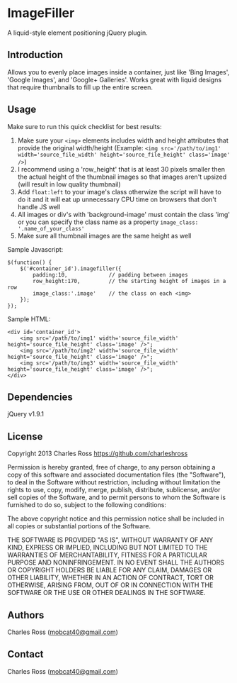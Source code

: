ImageFiller
===========================
A liquid-style element positioning jQuery plugin.

Introduction
-----------------------------

Allows you to evenly place images inside a container, just like 'Bing Images', 'Google Images', and 'Google+ Galleries'. Works great with liquid designs that require thumbnails to fill up the entire screen.

Usage
-----------------------------

Make sure to run this quick checklist for best results:

1. Make sure your `<img>` elements includes width and height attributes that provide the original width/height (Example: `<img src='/path/to/img1' width='source_file_width' height='source_file_height' class='image' />`)
2. I recommend using a 'row_height' that is at least 30 pixels smaller then the actual height of the thumbnail images so that images aren't upsized (will result in low quality thumbnail)
3. Add `float:left` to your image's class otherwize the script will have to do it and it will eat up unnecessary CPU time on browsers that don't handle JS well
4. All images or div's with 'background-image' must contain the class 'img' or you can specify the class name as a property `image_class: '.name_of_your_class'`
5. Make sure all thumbnail images are the same height as well

Sample Javascript:

	$(function() {
		$('#container_id').imagefiller({
			padding:10,				// padding between images
			row_height:170,			// the starting height of images in a row
			image_class:'.image'	// the class on each <img>
		});
	});
	
Sample HTML:
	
	<div id='container_id'>
		<img src='/path/to/img1' width='source_file_width' height='source_file_height' class='image' />";
		<img src='/path/to/img2' width='source_file_width' height='source_file_height' class='image' />";
		<img src='/path/to/img3' width='source_file_width' height='source_file_height' class='image' />";
	</div>
	
Dependencies
-----------------------------

jQuery v1.9.1

License
-----------------------------

Copyright 2013 Charles Ross
https://github.com/charleshross

Permission is hereby granted, free of charge, to any person obtaining a copy of this software and associated documentation files (the "Software"), to deal in the Software without restriction, including without limitation the rights to use, copy, modify, merge, publish, distribute, sublicense, and/or sell copies of the Software, and to permit persons to whom the Software is furnished to do so, subject to the following conditions:

The above copyright notice and this permission notice shall be included in all copies or substantial portions of the Software.

THE SOFTWARE IS PROVIDED "AS IS", WITHOUT WARRANTY OF ANY KIND, EXPRESS OR IMPLIED, INCLUDING BUT NOT LIMITED TO THE WARRANTIES OF MERCHANTABILITY, FITNESS FOR A PARTICULAR PURPOSE AND NONINFRINGEMENT. IN NO EVENT SHALL THE AUTHORS OR COPYRIGHT HOLDERS BE LIABLE FOR ANY CLAIM, DAMAGES OR OTHER LIABILITY, WHETHER IN AN ACTION OF CONTRACT, TORT OR OTHERWISE, ARISING FROM, OUT OF OR IN CONNECTION WITH THE SOFTWARE OR THE USE OR OTHER DEALINGS IN THE SOFTWARE.

Authors
-----------------------------

Charles Ross (mobcat40@gmail.com)

Contact
-----------------------------

Charles Ross (mobcat40@gmail.com)